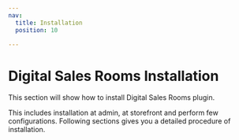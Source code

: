 ```yaml
---
nav:
  title: Installation
  position: 10

---
```


# Digital Sales Rooms Installation
This section will show how to install Digital Sales Rooms plugin.

This includes installation at admin, at storefront and perform few configurations. Following sections gives you a detailed procedure of installation.

